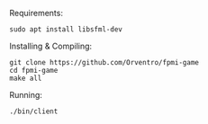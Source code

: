 Requirements:

    sudo apt install libsfml-dev

Installing & Compiling:

    git clone https://github.com/Orventro/fpmi-game
    cd fpmi-game
    make all

Running:

    ./bin/client
